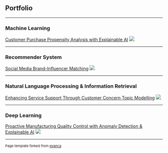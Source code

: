 ## Portfolio

---

### Machine Learning 

[Customer Purchase Propensity Analysis with Explainable AI](https://github.com/lorainemnrc/predict-purchase-propensity)
<img src="images/poster_purchase_propensity.mp4?raw=true"/>

---

### Recommender System

[Social Media Brand-Influencer Matching](/pdf/sample_presentation.pdf)
<img src="images/dummy_thumbnail.jpg?raw=true"/>

---

### Natural Language Processing & Information Retrieval

[Enhancing Service Support Through Customer Concern Topic Modelling](/pdf/sample_presentation.pdf)
<img src="images/dummy_thumbnail.jpg?raw=true"/>

---

### Deep Learning

[Proactive Manufacturing Quality Control with Anomaly Detection & Explainable AI](/pdf/sample_presentation.pdf)
<img src="images/dummy_thumbnail.jpg?raw=true"/>




---
<p style="font-size:11px">Page template forked from <a href="https://github.com/evanca/quick-portfolio">evanca</a></p>
<!-- Remove above link if you don't want to attibute -->
